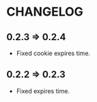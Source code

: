 # CHANGELOG

## 0.2.3 => 0.2.4

- Fixed cookie expires time.

## 0.2.2 => 0.2.3

- Fixed expires time.
